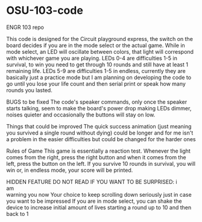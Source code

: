# OSU-103-code
ENGR 103 repo

This code is designed for the Circuit playground express, the switch on the board decides if you are in the mode select or the actual game. While in mode select, an LED will oscillate between colors, that light will correspond with whichever game you are playing. LEDs 0-4 are difficulties 1-5 in survival, to win you need to get through 10 rounds and still have at least 1 remaining life. LEDs 5-9 are difficulties 1-5 in endless, currently they are basically just a practice mode but I am planning on developing the code to go until you lose your life count and then serial print or speak how many rounds you lasted. 

BUGS to be fixed
The code's speaker commands, only once the speaker starts talking, seem to make the board's power drop making LEDs dimmer, noises quieter and occasionally the buttons will stay on low.

Things that could be improved
The quick success animation (just meaning you survived a single round without dying) could be longer and for me isn't a problem in the easier difficulties but could be changed for the harder ones

Rules of Game
This game is essentially a reaction test. Whenever the light comes from the right, press the right button and when it comes from the left, press the button on the left. If you survive 10 rounds in survival, you will win or, in endless mode, your score will be printed.

HIDDEN FEATURE DO NOT READ IF YOU WANT TO BE SURPRISED:
i                                                                                                                           
am                                                                                                                        
warning
you
now
Your choice to keep scrolling down
seriously
just
in
case 
you
want
to
be
impressed
If you are in mode select, you can shake the device to increase initial amount of lives starting a round up to 10 and then back to 1
